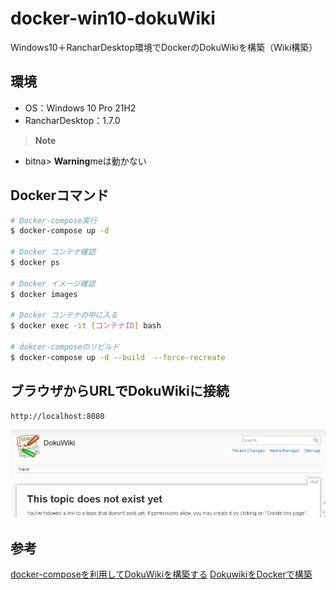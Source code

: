 # docker-win10-dokuWiki
Windows10＋RancharDesktop環境でDockerのDokuWikiを構築（Wiki構築）

## 環境
- OS：Windows 10 Pro 21H2
- RancharDesktop：1.7.0

> **Note**
- bitna> **Warning**meは動かない

## Dockerコマンド
``` bash
# Docker-compose実行
$ docker-compose up -d

# Docker コンテナ確認
$ docker ps

# Docker イメージ確認
$ docker images

# Docker コンテナの中に入る
$ docker exec -it [コンテナID] bash

# dokcer-composeのリビルド
$ docker-compose up -d --build  --force-recreate

```

## ブラウザからURLでDokuWikiに接続
~~~
http://localhost:8080
~~~
![picture 1](images/README/1670203476014.png)  


## 参考
[docker-composeを利用してDokuWikiを構築する](https://mebee.info/2020/07/04/post-13052/)
[DokuwikiをDockerで構築](https://qiita.com/tan102422/items/d10ff7a8ba9f4d1fd69b)